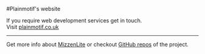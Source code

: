 #Plainmotif's website

If you require web development services get in touch.  
Visit [plainmotif.co.uk][3]

---

Get more info about [MizzenLite][1]
or checkout [GitHub repos][2] of the project.

[1]:http://getmizzen.net
[2]:https://github.com/mizzencms
[3]:https://plainmotif.co.uk